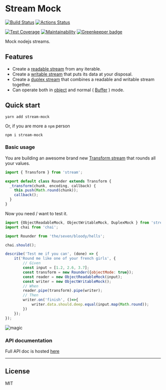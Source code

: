 # Stream Mock

[![Build Status](https://travis-ci.org/BastienAr/stream-mock.svg?branch=master)](https://travis-ci.org/BastienAr/stream-mock)
[![Actions Status](https://wdp9fww0r9.execute-api.us-west-2.amazonaws.com/production/badge/BastienAr/stream-mock)](https://wdp9fww0r9.execute-api.us-west-2.amazonaws.com/production/results/BastienAr/stream-mock)

[![Test Coverage](https://api.codeclimate.com/v1/badges/a2f2d69c643398bef333/test_coverage)](https://codeclimate.com/github/BastienAr/stream-mock/test_coverage)
[![Maintainability](https://api.codeclimate.com/v1/badges/a2f2d69c643398bef333/maintainability)](https://codeclimate.com/github/BastienAr/stream-mock/maintainability)
[![Greenkeeper badge](https://badges.greenkeeper.io/BastienAr/stream-mock.svg)](https://greenkeeper.io/)

Mock nodejs streams.

## Features

- Create a
  [readable stream](https://nodejs.org/api/stream.html#stream_readable_streams)
  from any iterable.
- Create a
  [writable stream](https://nodejs.org/api/stream.html#stream_writable_streams)
  that puts its data at your disposal.
- Create a
  [duplex stream](https://nodejs.org/api/stream.html#stream_duplex_and_transform_streams)
  that combines a readable and writable stream together.
- Can operate both in
  [object](https://nodejs.org/api/stream.html#stream_object_mode) and normal
  ( [Buffer](https://nodejs.org/api/buffer.html#buffer_buf_length) ) mode.

## Quick start

```shell
yarn add stream-mock
```

Or, if you are more a `npm` person

```shell
npm i stream-mock
```

### Basic usage

You are building an awesome brand new 
[Transform stream](https://nodejs.org/api/stream.html#stream_duplex_and_transform_streams)
that rounds all your values.

```javascript
import { Transform } from 'stream';

export default class Rounder extends Transform {
  _transform(chunk, encoding, callback) {
    this.push(Math.round(chunk));
    callback();
  }
}
```

Now you need / want to test it.

```javascript
import {ObjectReadableMock, ObjectWritableMock, DuplexMock } from 'stream-mock';
import chai from 'chai';

import Rounder from 'the/seven/bloody/hells';

chai.should();

describe('Test me if you can', (done) => {
    it('Round me like one of your french girls', {
        // Given
        const input = [1.2, 2.6, 3.7];
        const transform = new Rounder({objectMode: true});
        const reader = new ObjectReadableMock(input);
        const writer = new ObjectWritableMock();
        // When
        reader.pipe(transform).pipe(writer);
        // Then
        writer.on('finish', ()=>{
            writer.data.should.deep.equal(input.map(Math.round));
        })
    });
});
```

![magic](https://media.giphy.com/media/12NUbkX6p4xOO4/giphy.gif)

### API documentation

Full API doc is hosted [here](https://bastienar.github.io/stream-mock/)

----------------

## License

MIT
